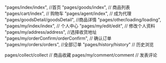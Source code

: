 "pages/index/index",  //首页
"pages/goods/index",  // 商品列表
"pages/cart/index",  // 购物车
"pages/agent/index", // 成为代理
"pages/goodsDetail/goodsDetail", //商品详情
"pages/other/loading/loading",
"pages/my/index/index", // 个人中心
"pages/my/edit/edit", // 修改个人资料
"pages/my/address/address", //选择收货地址
"pages/my/orderConfirm/orderConfirm", // 确认订单
"pages/my/orders/orders", //全部订单
"pages/history/history" // 历史浏览

pages/collect/collect  // 商品收藏
pages/my/comment/comment  // 发表评论